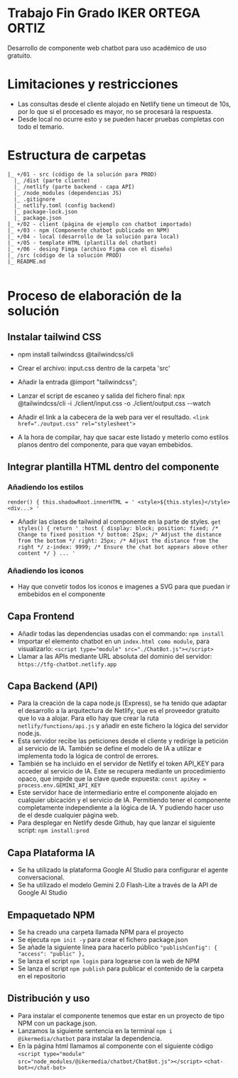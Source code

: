 # Trabajo Fin Grado IKER ORTEGA ORTIZ
Desarrollo de componente web chatbot para uso académico de uso gratuito.

# Limitaciones y restricciones
- Las consultas desde el cliente alojado en Netlify tiene un timeout de 10s, por lo que si el procesado es mayor, no se procesará la respuesta.
- Desde local no ocurre esto y se pueden hacer pruebas completas con todo el temario.

# Estructura de carpetas
```
|_ +/01 - src (código de la solución para PROD)
  |_ /dist (parte cliente)
  |_ /netlify (parte backend - capa API)
  |_ /node_modules (dependencias JS)
  |_ .gitignore
  |_ netlify.toml (config backend)
  |_ package-lock.json
  |_ package.json
|_ +/02 - client (página de ejemplo con chatbot importado)
|_ +/03 - npm (Componente chatbot publicado en NPM)
|_ +/04 - local (desarrollo de la solución para local)
|_ +/05 - template HTML (plantilla del chatbot)
|_ +/06 - desing Fimga (archivo Figma con el diseño)
|_ /src (código de la solución PROD)
|_ README.md
  
```

# Proceso de elaboración de la solución

## Instalar tailwind CSS
- npm install tailwindcss @tailwindcss/cli

- Crear el archivo: input.css dentro de la carpeta 'src'
- Añadir la entrada @import "tailwindcss";
- Lanzar el script de escaneo y salida del fichero final: npx @tailwindcss/cli -i ./client/input.css -o ./client/output.css --watch
- Añadir el link a la cabecera de la web para ver el resultado.  `<link href="./output.css" rel="stylesheet">`
- A la hora de compilar, hay que sacar este listado y meterlo como estilos planos dentro del componente, para que vayan embebidos.

## Integrar plantilla HTML dentro del componente 
### Añadiendo los estilos
`render() {
    this.shadowRoot.innerHTML = '
    <style>${this.styles}</style>
    <div...> '
    `
- Añadir las clases de tailwind al componente en la parte de styles.
`get styles() {
    return '
    :host {
      display: block;
      position: fixed; /* Change to fixed position */
      bottom: 25px; /* Adjust the distance from the bottom */
      right: 25px; /* Adjust the distance from the right */
      z-index: 9999; /* Ensure the chat bot appears above other content */
    }
    ... '
    `
### Añadiendo los iconos
- Hay que convetir todos los iconos e imagenes a SVG para que puedan ir embebidos en el componente

## Capa Frontend
- Añadir todas las dependencias usadas con el commando: `npm install`
- Importar el elemento chatbot en un `index.html como module`, para visualizarlo: `<script type="module" src="./ChatBot.js"></script>`
- Llamar a las APIs mediante URL absoluta del dominio del servidor: `https://tfg-chatbot.netlify.app`


## Capa Backend (API)
- Para la creación de la capa node.js (Express), se ha tenido que adaptar el desarrollo a la arquitectura de Netlify, que es el proveedor gratuito que lo va a alojar.
Para ello hay que crear la ruta `netlify/functions/api.js` y añadir en este fichero la lógica del servidor node.js.
- Esta servidor recibe las peticiones desde el cliente y redirige la petición al servicio de IA. También se define el modelo de IA a utilizar e implementa todo la lógica de control de errores.
- También se ha incluido en el servidor de Netlify el token API_KEY para acceder al servicio de IA. Este se recupera mediante un procedimiento opaco, que impide que la clave quede expuesta: `const apiKey = process.env.GEMINI_API_KEY`
- Este servidor hace de intermediario entre el componente alojado en cualquier ubicación y el servicio de IA. Permitiendo tener el componente completamente independiente a la lógica de IA. Y pudiendo hacer uso de el desde cualquier página web.
- Para desplegar en Netlify desde Github, hay que lanzar el siguiente script: `npm install:prod`

## Capa Plataforma IA
- Se ha utilizado la plataforma Google AI Studio para configurar el agente conversacional.
- Se ha utilizado el modelo Gemini 2.0 Flash-Lite a través de la API de Google AI Studio

## Empaquetado NPM
- Se ha creado una carpeta llamada NPM para el proyecto
- Se ejecuta `npm init -y` para crear el fichero package.json
- Se añade la siguiente línea para hacerlo público
 `"publishConfig": {
    "access": "public"
      },`
- Se lanza el script `npm login` para logearse con la web de NPM
- Se lanza el script `npm publish` para publicar el contenido de la carpeta en el repositorio


## Distribución y uso
- Para instalar el componente tenemos que estar en un proyecto de tipo NPM con un package.json.
- Lanzamos la siguiente sentencia en la terminal `npm i @ikermedia/chatbot` para instalar la dependencia.
- En la página html llamamos al componente con el siguiente código
`<script type="module" src="node_modules/@ikermedia/chatbot/ChatBot.js"></script>`
`<chat-bot></chat-bot>`



